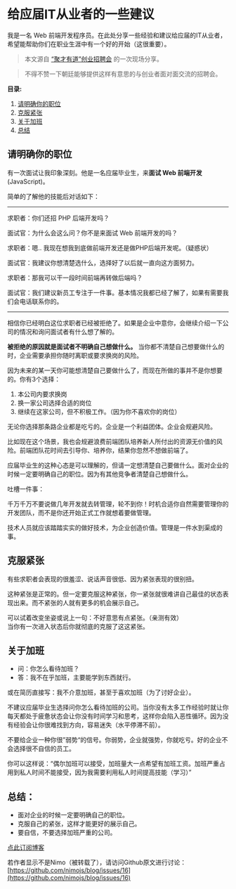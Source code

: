 给应届IT从业者的一些建议
====================
<!--_PAGEDATA
{
    "title": "给应届IT从业者的一些建议",
    "githubissuesid": 16,
    "createData": "2015-03-28",
    "keywords": "应届IT毕业生,应届毕业生,应届程序员,程序员面试技巧",
    "description":"分享一些应届程序员应该注意的一些面试技巧和职业规划"
}
_PAGEDATA-->

我是一名 Web 前端开发程序员。在此处分享一些经验和建议给应届的IT从业者，希望能帮助你们在职业生涯中有一个好的开始（这很重要）。

> 本文源自 [“聚才有道”创业招聘会](http://weibo.com/p/1001603824650017720092) 的一次现场分享。

> 不得不赞一下朝廷能够提供这样有意思的与创业者面对面交流的招聘会。

**目录:**  

1. [请明确你的职位](#hash_position1)
2. [克服紧张](#hash_relax2)
3. [关于加班](#hash_overtime3)
4. [总结](#hash_summarize4)

<a title="请明确你的职位" name="hash_position1"></a>
## 请明确你的职位
有一次面试让我印象深刻。他是一名应届毕业生，来**面试 Web 前端开发**(JavaScript)。

简单的了解他的技能后对话如下：

---------

求职者：你们还招 PHP 后端开发吗？

面试官：为什么会这么问？你不是来面试 Web 前端开发的吗？

求职者：嗯.. 我现在想我到底做前端开发还是做PHP后端开发呢。（疑惑状）

面试官：我建议你想清楚选什么，选择好了以后就一直向这方面努力。

求职者：那我可以干一段时间前端再转做后端吗？

面试官：我们建议新员工专注于一件事。基本情况我都已经了解了，如果有需要我们会电话联系你的。

------

相信你已经明白这位求职者已经被拒绝了。如果是企业中意你，会继续介绍一下公司的情况和询问面试者有什么想了解的。

**被拒绝的原因就是面试者不明确自己想做什么。** 当你都不清楚自己想要做什么的时，企业需要承担你随时离职或要求换岗的风险。

因为未来的某一天你可能想清楚自己要做什么了，而现在所做的事并不是你想要的。你有3个选择：

1. 本公司内要求换岗
2. 换一家公司选择合适的岗位
3. 继续在这家公司，但不积极工作。（因为你不喜欢你的岗位）

无论你选择那条路企业都是吃亏的。企业是一个利益团体。企业会规避风险。

比如现在这个场景，我也会规避浪费前端团队培养新人所付出的资源无价值的风险。前端团队花时间去引导你、培养你，结果你忽然不想做前端了。

应届毕业生的这种心态是可以理解的，但请一定想清楚自己要做什么。面对企业的时候一定要明确自己的职位。因为有其他竞争者清楚自己想做什么。

吐槽一件事：

千万千万不要说做几年开发就去转管理，轮不到你！时机合适你自然需要管理你的开发团队，而不是你还开始正式工作就想着要做管理。

技术人员就应该踏踏实实的做好技术，为企业创造价值。管理是一件水到渠成的事。

<a title="克服紧张" name="hash_relax2"></a>

## 克服紧张

有些求职者会表现的很羞涩、说话声音很低、因为紧张表现的很别扭。

这种紧张是正常的。但一定要克服这种紧张，你一紧张就很难讲自己最佳的状态表现出来。而不紧张的人就有更多的机会展示自己。

可以试着改变坐姿或说上一句：不好意思有点紧张。（亲测有效）  
当你有一次进入状态后你就彻底的克服了这这紧张。


<a title="关于加班" name="hash_overtime3"></a>

## 关于加班

- 问：你怎么看待加班？
- 答：我不在乎加班，主要能学到东西就行。

或在简历直接写：我不介意加班，甚至于喜欢加班（为了讨好企业）。

不建议应届毕业生选择问你怎么看待加班的公司。当你没有太多工作经验时就让你每天都处于疲惫状态会让你没有时间学习和思考，这样你会陷入恶性循环。因为没有经验会让你很难找到方向，容易迷失（水平停滞不前）。

不要给企业一种你很”弱势“的信号。你弱势，企业就强势，你就吃亏。好的企业不会选择很不自信的员工。

你可以这样说：“偶尔加班可以接受，加班量大一点希望有加班工资。加班严重占用到私人时间不能接受，因为我需要利用私人时间提高技能（学习）”


<a title="总结" name="hash_summarize4"></a>

## 总结：
- 面对企业的时候一定要明确自己的职位。
- 克服自己的紧张，这样才能更好的展示自己。
- 要自信，不要选择加班严重的公司。


[点此订阅博客](https://github.com/nimojs/blog/issues/15)

若作者显示不是Nimo（被转载了），请访问Github原文进行讨论：[https://github.com/nimojs/blog/issues/16](https://github.com/nimojs/blog/issues/16)